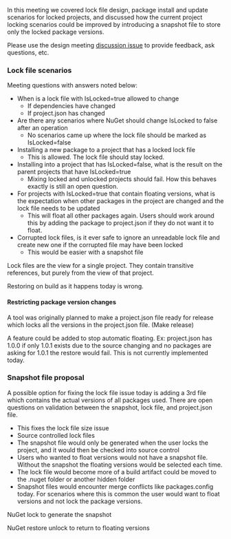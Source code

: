 In this meeting we covered lock file design, package install and update scenarios for locked projects, and discussed how the current project locking scenarios could be improved by introducing a snapshot file to store only the locked package versions.

Please use the design meeting [discussion issue](https://github.com/NuGet/Home/issues/1233) to provide feedback, ask questions, etc.

### Lock file scenarios

Meeting questions with answers noted below:
* When is a lock file with IsLocked=true allowed to change
  * If dependencies have changed
  * If project.json has changed
* Are there any scenarios where NuGet should change IsLocked to false after an operation
  * No scenarios came up where the lock file should be marked as IsLocked=false
* Installing a new package to a project that has a locked lock file
  * This is allowed. The lock file should stay locked.
* Installing into a project that has IsLocked=false, what is the result on the parent projects that have IsLocked=true
  * Mixing locked and unlocked projects should fail. How this behaves exactly is still an open question.
* For projects with IsLocked=true that contain floating versions, what is the expectation when other packages in the project are changed and the lock file needs to be updated
  * This will float all other packages again. Users should work around this by adding the package to project.json if they do not want it to float.
* Corrupted lock files, is it ever safe to ignore an unreadable lock file and create new one if the corrupted file may have been locked
  * This would be easier with a snapshot file

Lock files are the view for a single project. They contain transitive references, but purely from the view of that project.

Restoring on build as it happens today is wrong.

#### Restricting package version changes

A tool was originally planned to make a project.json file ready for release which locks all the versions in the project.json file. (Make release)

A feature could be added to stop automatic floating. Ex: project.json has 1.0.0  if only 1.0.1 exists due to the source changing and no packages are asking for 1.0.1 the restore would fail. This is not currently implemented today.

### Snapshot file proposal

A possible option for fixing the lock file issue today is adding a 3rd file which contains the actual versions of all packages used. There are open questions on validation between the snapshot, lock file, and project.json file.
* This fixes the lock file size issue
* Source controlled lock files
* The snapshot file would only be generated when the user locks the project, and it would then be checked into source control
* Users who wanted to float versions would not have a snapshot file. Without the snapshot the floating versions would be selected each time.
* The lock file would become more of a build artifact could be moved to the .nuget folder or another hidden folder
* Snapshot files would encounter merge conflicts like packages.config today. For scenarios where this is common the user would want to float versions and not lock the package versions.

NuGet lock to generate the snapshot

NuGet restore unlock to return to floating versions


